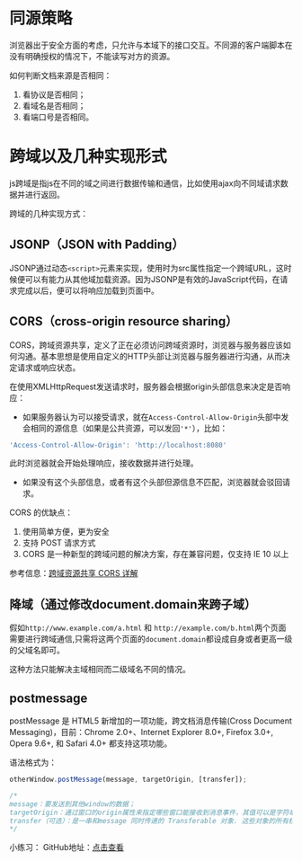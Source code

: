 # 同源策略

浏览器出于安全方面的考虑，只允许与本域下的接口交互。不同源的客户端脚本在没有明确授权的情况下，不能读写对方的资源。

如何判断文档来源是否相同：

1. 看协议是否相同；
2. 看域名是否相同；
3. 看端口号是否相同。

# 跨域以及几种实现形式

js跨域是指js在不同的域之间进行数据传输和通信，比如使用ajax向不同域请求数据并进行返回。

跨域的几种实现方式：

## JSONP（JSON with Padding）

JSONP通过动态`<script>`元素来实现，使用时为src属性指定一个跨域URL，这时候便可以有能力从其他域加载资源。因为JSONP是有效的JavaScript代码，在请求完成以后，便可以将响应加载到页面中。

## CORS（cross-origin resource sharing）

CORS，跨域资源共享，定义了正在必须访问跨域资源时，浏览器与服务器应该如何沟通。基本思想是使用自定义的HTTP头部让浏览器与服务器进行沟通，从而决定请求或响应状态。

在使用XMLHttpRequest发送请求时，服务器会根据origin头部信息来决定是否响应：

* 如果服务器认为可以接受请求，就在`Access-Control-Allow-Origin`头部中发会相同的源信息（如果是公共资源，可以发回`'*'`），比如：

```javascript
'Access-Control-Allow-Origin': 'http://localhost:8080'
```

此时浏览器就会开始处理响应，接收数据并进行处理。

* 如果没有这个头部信息，或者有这个头部但源信息不匹配，浏览器就会驳回请求。

CORS 的优缺点：

1. 使用简单方便，更为安全
2. 支持 POST 请求方式
3. CORS 是一种新型的跨域问题的解决方案，存在兼容问题，仅支持 IE 10 以上

参考信息：[跨域资源共享 CORS 详解](http://www.ruanyifeng.com/blog/2016/04/cors.html)

## 降域（通过修改document.domain来跨子域）

假如`http://www.example.com/a.html` 和 `http://example.com/b.html`两个页面需要进行跨域通信,只需将这两个页面的`document.domain`都设成自身或者更高一级的父域名即可。

这种方法只能解决主域相同而二级域名不同的情况。




## postmessage

postMessage 是 HTML5 新增加的一项功能，跨文档消息传输(Cross Document Messaging)，目前：Chrome 2.0+、Internet Explorer 8.0+, Firefox 3.0+, Opera 9.6+, 和 Safari 4.0+ 都支持这项功能。

语法格式为：

```javascript
otherWindow.postMessage(message, targetOrigin, [transfer]);

/*
message：要发送到其他window的数据；
targetOrigin：通过窗口的origin属性来指定哪些窗口能接收到消息事件，其值可以是字符串"*"（表示无限制）或者一个URI。在发送消息的时候，如果目标窗口的协议、主机地址或端口这三者的任意一项不匹配targetOrigin提供的值，那么消息就不会被发送；只有三者完全匹配，消息才会被发送。这个机制用来控制消息可以发送到哪些窗口。
transfer（可选）：是一串和message 同时传递的 Transferable 对象. 这些对象的所有权将被转移给消息的接收方，而发送一方将不再保有所有权。
*/
```

小练习：
GitHub地址：[点击查看](https://github.com/z2x/code-learning/tree/master/web/cross-domain)

